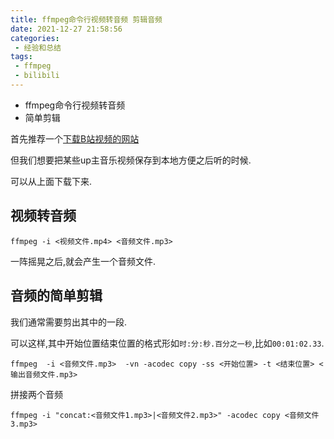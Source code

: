 ```yaml
---
title: ffmpeg命令行视频转音频 剪辑音频
date: 2021-12-27 21:58:56
categories:
 - 经验和总结
tags:
 - ffmpeg
 - bilibili
---
```


* ffmpeg命令行视频转音频
* 简单剪辑

<!-- more -->

首先推荐一个[下载B站视频的网站](https://link.zhihu.com/?target=https%3A//bilibili.iiilab.com/)

但我们想要把某些up主音乐视频保存到本地方便之后听的时候.

可以从上面下载下来.

## 视频转音频

```shell
ffmpeg -i <视频文件.mp4> <音频文件.mp3>
```

一阵摇晃之后,就会产生一个音频文件.

## 音频的简单剪辑

我们通常需要剪出其中的一段.


可以这样,其中开始位置结束位置的格式形如`时:分:秒.百分之一秒`,比如`00:01:02.33`.

```shell
ffmpeg  -i <音频文件.mp3>  -vn -acodec copy -ss <开始位置> -t <结束位置> <输出音频文件.mp3>
```

拼接两个音频

```shell
ffmpeg -i "concat:<音频文件1.mp3>|<音频文件2.mp3>" -acodec copy <音频文件3.mp3>
```